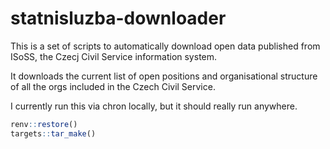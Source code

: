 
# statnisluzba-downloader

<!-- badges: start -->
<!-- badges: end -->

This is a set of scripts to automatically download open data published from ISoSS, the Czecj Civil Service information system.

It downloads the current list of open positions and organisational structure of all the orgs included in the Czech Civil Service.

I currently run this via chron locally, but it should really run anywhere.

```r
renv::restore()
targets::tar_make()
```

